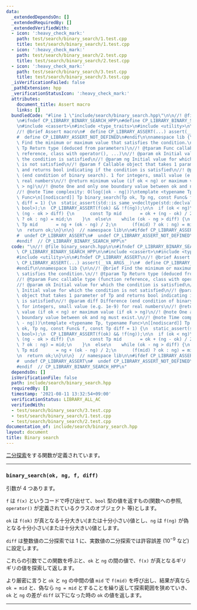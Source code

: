 ```yaml
---
data:
  _extendedDependsOn: []
  _extendedRequiredBy: []
  _extendedVerifiedWith:
  - icon: ':heavy_check_mark:'
    path: test/search/binary_search/1.test.cpp
    title: test/search/binary_search/1.test.cpp
  - icon: ':heavy_check_mark:'
    path: test/search/binary_search/2.test.cpp
    title: test/search/binary_search/2.test.cpp
  - icon: ':heavy_check_mark:'
    path: test/search/binary_search/3.test.cpp
    title: test/search/binary_search/3.test.cpp
  _isVerificationFailed: false
  _pathExtension: hpp
  _verificationStatusIcon: ':heavy_check_mark:'
  attributes:
    document_title: Assert macro
    links: []
  bundledCode: "#line 1 \"include/search/binary_search.hpp\"\n\n//! @file binary_search.hpp\n\
    \n#ifndef CP_LIBRARY_BINARY_SEARCH_HPP\n#define CP_LIBRARY_BINARY_SEARCH_HPP\n\
    \n#include <cassert>\n#include <type_traits>\n#include <utility>\n\n#ifndef CP_LIBRARY_ASSERT\n\
    //! @brief Assert macro\n#  define CP_LIBRARY_ASSERT(...) assert(__VA_ARGS__)\n\
    #  define CP_LIBRARY_ASSERT_NOT_DEFINED\n#endif\n\nnamespace lib {\n\n//! @brief\
    \ Find the minimum or maximum value that satisfies the condition.\n//! @tparam\
    \ Tp Return type (deduced from parameters)\n//! @tparam Func callable type (function\
    \ reference, class with operator(), ...)\n//! @param ok Initial value for which\
    \ the condition is satisfied\n//! @param ng Initial value for which the condition\
    \ is not satisfied\n//! @param f Callable object that takes 1 parameter of Tp\
    \ and returns bool indicating if the condition is satisfied\n//! @param diff Difference\
    \ (end condition of binary search). 1 for integers, small value (e.g. 1e-9) for\
    \ real numbers\n//! @return minimum value (if ok < ng) or maximum value (if ok\
    \ > ng)\n//! @note One and only one boundary value between ok and ng must exist.\n\
    //! @note Time complexity: O(log(|ok - ng|))\ntemplate <typename Tp, typename\
    \ Func>\n[[nodiscard]] Tp binary_search(Tp ok, Tp ng, const Func& f, const Tp\
    \ diff = 1) {\n  static_assert(std::is_same_v<decltype(std::declval<Func>()(std::declval<Tp>())),\
    \ bool>);\n  CP_LIBRARY_ASSERT(f(ok) && !f(ng));\n\n  if (ok < ng)\n    while\
    \ (ng - ok > diff) {\n      const Tp mid       = ok + (ng - ok) / 2;\n      (f(mid)\
    \ ? ok : ng) = mid;\n    }\n  else\n    while (ok - ng > diff) {\n      const\
    \ Tp mid       = ng + (ok - ng) / 2;\n      (f(mid) ? ok : ng) = mid;\n    }\n\
    \n  return ok;\n}\n\n}  // namespace lib\n\n#ifdef CP_LIBRARY_ASSERT_NOT_DEFINED\n\
    #  undef CP_LIBRARY_ASSERT\n#  undef CP_LIBRARY_ASSERT_NOT_DEFINED\n#endif\n\n\
    #endif  // CP_LIBRARY_BINARY_SEARCH_HPP\n"
  code: "\n//! @file binary_search.hpp\n\n#ifndef CP_LIBRARY_BINARY_SEARCH_HPP\n#define\
    \ CP_LIBRARY_BINARY_SEARCH_HPP\n\n#include <cassert>\n#include <type_traits>\n\
    #include <utility>\n\n#ifndef CP_LIBRARY_ASSERT\n//! @brief Assert macro\n#  define\
    \ CP_LIBRARY_ASSERT(...) assert(__VA_ARGS__)\n#  define CP_LIBRARY_ASSERT_NOT_DEFINED\n\
    #endif\n\nnamespace lib {\n\n//! @brief Find the minimum or maximum value that\
    \ satisfies the condition.\n//! @tparam Tp Return type (deduced from parameters)\n\
    //! @tparam Func callable type (function reference, class with operator(), ...)\n\
    //! @param ok Initial value for which the condition is satisfied\n//! @param ng\
    \ Initial value for which the condition is not satisfied\n//! @param f Callable\
    \ object that takes 1 parameter of Tp and returns bool indicating if the condition\
    \ is satisfied\n//! @param diff Difference (end condition of binary search). 1\
    \ for integers, small value (e.g. 1e-9) for real numbers\n//! @return minimum\
    \ value (if ok < ng) or maximum value (if ok > ng)\n//! @note One and only one\
    \ boundary value between ok and ng must exist.\n//! @note Time complexity: O(log(|ok\
    \ - ng|))\ntemplate <typename Tp, typename Func>\n[[nodiscard]] Tp binary_search(Tp\
    \ ok, Tp ng, const Func& f, const Tp diff = 1) {\n  static_assert(std::is_same_v<decltype(std::declval<Func>()(std::declval<Tp>())),\
    \ bool>);\n  CP_LIBRARY_ASSERT(f(ok) && !f(ng));\n\n  if (ok < ng)\n    while\
    \ (ng - ok > diff) {\n      const Tp mid       = ok + (ng - ok) / 2;\n      (f(mid)\
    \ ? ok : ng) = mid;\n    }\n  else\n    while (ok - ng > diff) {\n      const\
    \ Tp mid       = ng + (ok - ng) / 2;\n      (f(mid) ? ok : ng) = mid;\n    }\n\
    \n  return ok;\n}\n\n}  // namespace lib\n\n#ifdef CP_LIBRARY_ASSERT_NOT_DEFINED\n\
    #  undef CP_LIBRARY_ASSERT\n#  undef CP_LIBRARY_ASSERT_NOT_DEFINED\n#endif\n\n\
    #endif  // CP_LIBRARY_BINARY_SEARCH_HPP\n"
  dependsOn: []
  isVerificationFile: false
  path: include/search/binary_search.hpp
  requiredBy: []
  timestamp: '2021-08-11 13:32:54+09:00'
  verificationStatus: LIBRARY_ALL_AC
  verifiedWith:
  - test/search/binary_search/3.test.cpp
  - test/search/binary_search/1.test.cpp
  - test/search/binary_search/2.test.cpp
documentation_of: include/search/binary_search.hpp
layout: document
title: Binary search
---
```


[二分探索](https://ja.wikipedia.org/wiki/%E4%BA%8C%E5%88%86%E6%8E%A2%E7%B4%A2)をする関数が定義されています。

---

### `binary_search(ok, ng, f, diff)`

引数が 4 つあります。

`f` は `f(x)` というコードで呼び出せて、`bool` 型の値を返すもの(関数への参照, `operator()` が定義されているクラスのオブジェクト 等)とします。

`ok` は `f(ok)` が真となる十分大きい(または十分小さい)値とし、`ng` は `f(ng)` が偽となる十分小さい(または十分大きい)値とします。

`diff` は整数値の二分探索では $1$ に、実数値の二分探索では許容誤差 ($10^{-9}$ など)に設定します。

これらの引数でこの関数を呼ぶと、`ok` と `ng` の間の値で、`f(x)` が真となるギリギリの値を探索して返します。

より厳密に言うと `ok` と `ng` の中間の値 `mid` で `f(mid)` を呼び出し、結果が真なら `ok = mid` と、偽なら `ng = mid` とすることを繰り返して探索範囲を狭めていき、`ok` と `ng` の差が `diff` 以下になった時の `ok` の値を返します。

---
